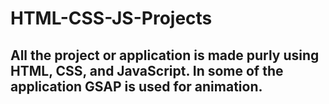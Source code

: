 # HTML-CSS-JS-Projects

## All the project or application is made purly using HTML, CSS, and JavaScript. In some of the application GSAP is used for animation.
